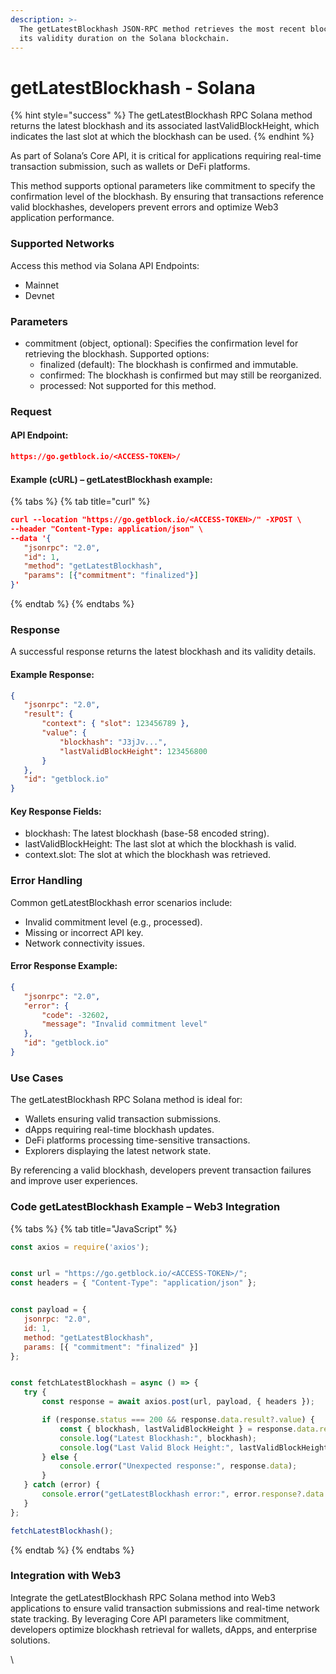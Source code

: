 ```yaml
---
description: >-
  The getLatestBlockhash JSON-RPC method retrieves the most recent blockhash and
  its validity duration on the Solana blockchain.
---
```


# getLatestBlockhash - Solana

{% hint style="success" %}
The getLatestBlockhash RPC Solana method returns the latest blockhash and its associated lastValidBlockHeight, which indicates the last slot at which the blockhash can be used.
{% endhint %}

&#x20;As part of Solana’s Core API, it is critical for applications requiring real-time transaction submission, such as wallets or DeFi platforms.

This method supports optional parameters like commitment to specify the confirmation level of the blockhash. By ensuring that transactions reference valid blockhashes, developers prevent errors and optimize Web3 application performance.

### Supported Networks

Access this method via Solana API Endpoints:

* Mainnet
* Devnet

### Parameters

* commitment (object, optional): Specifies the confirmation level for retrieving the blockhash. Supported options:
  * finalized (default): The blockhash is confirmed and immutable.
  * confirmed: The blockhash is confirmed but may still be reorganized.
  * processed: Not supported for this method.

### Request

#### API Endpoint:

```json
https://go.getblock.io/<ACCESS-TOKEN>/
```

#### Example (cURL) – getLatestBlockhash example:

{% tabs %}
{% tab title="curl" %}
```json
curl --location "https://go.getblock.io/<ACCESS-TOKEN>/" -XPOST \
--header "Content-Type: application/json" \
--data '{
   "jsonrpc": "2.0",
   "id": 1,
   "method": "getLatestBlockhash",
   "params": [{"commitment": "finalized"}]
}'
```
{% endtab %}
{% endtabs %}

### Response

A successful response returns the latest blockhash and its validity details.

#### Example Response:

```json
{
   "jsonrpc": "2.0",
   "result": {
       "context": { "slot": 123456789 },
       "value": {
           "blockhash": "J3jJv...",
           "lastValidBlockHeight": 123456800
       }
   },
   "id": "getblock.io"
}
```

#### Key Response Fields:

* blockhash: The latest blockhash (base-58 encoded string).
* lastValidBlockHeight: The last slot at which the blockhash is valid.
* context.slot: The slot at which the blockhash was retrieved.

### Error Handling

Common getLatestBlockhash error scenarios include:

* Invalid commitment level (e.g., processed).
* Missing or incorrect API key.
* Network connectivity issues.

#### Error Response Example:

```json
{
   "jsonrpc": "2.0",
   "error": {
       "code": -32602,
       "message": "Invalid commitment level"
   },
   "id": "getblock.io"
}
```

### Use Cases

The getLatestBlockhash RPC Solana method is ideal for:

* Wallets ensuring valid transaction submissions.
* dApps requiring real-time blockhash updates.
* DeFi platforms processing time-sensitive transactions.
* Explorers displaying the latest network state.

By referencing a valid blockhash, developers prevent transaction failures and improve user experiences.

### Code getLatestBlockhash Example – Web3 Integration

{% tabs %}
{% tab title="JavaScript" %}
```javascript
const axios = require('axios');


const url = "https://go.getblock.io/<ACCESS-TOKEN>/"; 
const headers = { "Content-Type": "application/json" };


const payload = {
   jsonrpc: "2.0",
   id: 1, 
   method: "getLatestBlockhash",
   params: [{ "commitment": "finalized" }]
};


const fetchLatestBlockhash = async () => {
   try {
       const response = await axios.post(url, payload, { headers });

       if (response.status === 200 && response.data.result?.value) {
           const { blockhash, lastValidBlockHeight } = response.data.result.value;
           console.log("Latest Blockhash:", blockhash);
           console.log("Last Valid Block Height:", lastValidBlockHeight);
       } else {
           console.error("Unexpected response:", response.data);
       }
   } catch (error) {
       console.error("getLatestBlockhash error:", error.response?.data || error.message);
   }
};

fetchLatestBlockhash();

```
{% endtab %}
{% endtabs %}

### Integration with Web3

Integrate the getLatestBlockhash RPC Solana method into Web3 applications to ensure valid transaction submissions and real-time network state tracking. By leveraging Core API parameters like commitment, developers optimize blockhash retrieval for wallets, dApps, and enterprise solutions.

\
